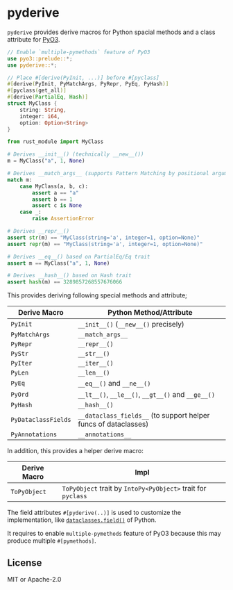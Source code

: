 # pyderive

`pyderive` provides derive macros for Python spacial methods and a class attribute for [PyO3].

[PyO3]: https://github.com/PyO3/pyo3

```rust
// Enable `multiple-pymethods` feature of PyO3
use pyo3::prelude::*;
use pyderive::*;

// Place #[derive(PyInit, ...)] before #[pyclass]
#[derive(PyInit, PyMatchArgs, PyRepr, PyEq, PyHash)]
#[pyclass(get_all)]
#[derive(PartialEq, Hash)]
struct MyClass {
    string: String,
    integer: i64,
    option: Option<String>
}
```
```python
from rust_module import MyClass

# Derives __init__() (technically __new__())
m = MyClass("a", 1, None)

# Derives __match_args__ (supports Pattern Matching by positional arguments)
match m:
    case MyClass(a, b, c):
        assert a == "a"
        assert b == 1
        assert c is None
    case _:
        raise AssertionError

# Derives __repr__()
assert str(m) == "MyClass(string='a', integer=1, option=None)"
assert repr(m) == "MyClass(string='a', integer=1, option=None)"

# Derives __eq__() based on PartialEq/Eq trait
assert m == MyClass("a", 1, None)

# Derives __hash__() based on Hash trait
assert hash(m) == 3289857268557676066
```

This provides deriving following special methods and attribute;

| Derive Macro        | Python Method/Attribute                                         |
| ------------------- | --------------------------------------------------------------- |
| `PyInit`            | `__init__()` (`__new__()` precisely)                            |
| `PyMatchArgs`       | `__match_args__`                                                |
| `PyRepr`            | `__repr__()`                                                    |
| `PyStr`             | `__str__()`                                                     |
| `PyIter`            | `__iter__()`                                                    |
| `PyLen`             | `__len__()`                                                     |
| `PyEq`              | `__eq__()` and `__ne__()`                                       |
| `PyOrd`             | `__lt__()`, `__le__()`, `__gt__()` and `__ge__()`               |
| `PyHash`            | `__hash__()`                                                    |
| `PyDataclassFields` | `__dataclass_fields__` (to support helper funcs of dataclasses) |
| `PyAnnotations`     | `__annotations__`                                               |

In addition, this provides a helper derive macro:

| Derive Macro | Impl                                                         |
| ------------ | ------------------------------------------------------------ |
| `ToPyObject` | `ToPyObject` trait by `IntoPy<PyObject>` trait for `pyclass` |

The field attributes `#[pyderive(..)]` is used to customize the implementation,
like [`dataclasses.field()`][dataclasses-field] of Python.

[dataclasses-field]: https://docs.python.org/3/library/dataclasses.html#dataclasses.field

It requires to enable `multiple-pymethods` feature of PyO3 because this may produce multiple `#[pymethods]`.

## License

MIT or Apache-2.0